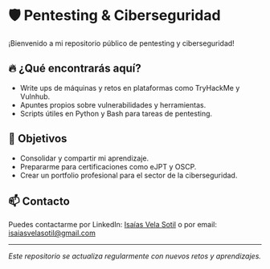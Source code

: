 # 🛡️ Pentesting & Ciberseguridad

¡Bienvenido a mi repositorio público de pentesting y ciberseguridad!

## 🔥 ¿Qué encontrarás aquí?

- Write ups de máquinas y retos en plataformas como TryHackMe y Vulnhub.
- Apuntes propios sobre vulnerabilidades y herramientas.
- Scripts útiles en Python y Bash para tareas de pentesting.

## 🎯 Objetivos

- Consolidar y compartir mi aprendizaje.
- Prepararme para certificaciones como eJPT y OSCP.
- Crear un portfolio profesional para el sector de la ciberseguridad.

## 📫 Contacto

Puedes contactarme por LinkedIn: [Isaías Vela Sotil](https://www.linkedin.com/in/isa%C3%ADas-vela-sotil-b436431a4/) o por email: isaiasvelasotil@gmail.com

---

*Este repositorio se actualiza regularmente con nuevos retos y aprendizajes.*
